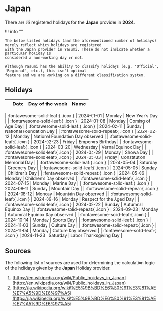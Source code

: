 # Japan

There are _16_ registered holidays for the **Japan** provider in **2024**.

!!! info ""

    The below listed holidays (and the aforementioned number of holidays) merely reflect which holidays are registered
    with the Japan provider in Yasumi. These do not indicate whether a particular holiday is
    considered a non-working day or not.

    Although Yasumi has the ability to classify holidays (e.g. 'Official', 'Regional', etc.), this isn't optimal
    feature and we are working on a different classification system.

## Holidays

|     | Date | Day of the week | Name |
| --- | ---- | --------------- | ---- |

| :fontawesome-solid-leaf:{ .icon } | 2024-01-01 | Monday | New Year’s Day |
| :fontawesome-solid-leaf:{ .icon } | 2024-01-08 | Monday | Coming of Age Day |
| :fontawesome-solid-leaf:{ .icon } | 2024-02-11 | Sunday | National Foundation Day |
| :fontawesome-solid-repeat:{ .icon } | 2024-02-12 | Monday | National Foundation Day observed |
| :fontawesome-solid-leaf:{ .icon } | 2024-02-23 | Friday | Emperors Birthday |
| :fontawesome-solid-leaf:{ .icon } | 2024-03-20 | Wednesday | Vernal Equinox Day |
| :fontawesome-solid-leaf:{ .icon } | 2024-04-29 | Monday | Showa Day |
| :fontawesome-solid-leaf:{ .icon } | 2024-05-03 | Friday | Constitution Memorial Day |
| :fontawesome-solid-leaf:{ .icon } | 2024-05-04 | Saturday | Greenery Day |
| :fontawesome-solid-leaf:{ .icon } | 2024-05-05 | Sunday | Children’s Day |
| :fontawesome-solid-repeat:{ .icon } | 2024-05-06 | Monday | Children’s Day observed |
| :fontawesome-solid-leaf:{ .icon } | 2024-07-15 | Monday | Marine Day |
| :fontawesome-solid-leaf:{ .icon } | 2024-08-11 | Sunday | Mountain Day |
| :fontawesome-solid-repeat:{ .icon } | 2024-08-12 | Monday | Mountain Day observed |
| :fontawesome-solid-leaf:{ .icon } | 2024-09-16 | Monday | Respect for the Aged Day |
| :fontawesome-solid-leaf:{ .icon } | 2024-09-22 | Sunday | Autumnal Equinox Day |
| :fontawesome-solid-repeat:{ .icon } | 2024-09-23 | Monday | Autumnal Equinox Day observed |
| :fontawesome-solid-leaf:{ .icon } | 2024-10-14 | Monday | Sports Day |
| :fontawesome-solid-leaf:{ .icon } | 2024-11-03 | Sunday | Culture Day |
| :fontawesome-solid-repeat:{ .icon } | 2024-11-04 | Monday | Culture Day observed |
| :fontawesome-solid-leaf:{ .icon } | 2024-11-23 | Saturday | Labor Thanksgiving Day |

## Sources

The following list of sources are used for determining the calculation logic of
the holidays given by the **Japan** Holiday provider.

1. [https://en.wikipedia.org/wiki/Public_holidays_in_Japan](https://en.wikipedia.org/wiki/Public_holidays_in_Japan)
1. [https://ja.wikipedia.org/wiki/%E5%9B%BD%E6%B0%91%E3%81%AE%E7%A5%9D%E6%97%A5](https://ja.wikipedia.org/wiki/%E5%9B%BD%E6%B0%91%E3%81%AE%E7%A5%9D%E6%97%A5)
